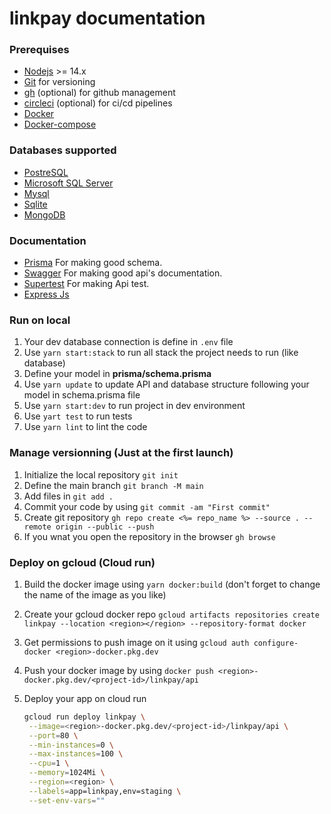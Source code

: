 # linkpay documentation

### Prerequises

- [Nodejs](https://nodejs.org/) >= 14.x
- [Git](https://git-scm.com/) for versioning
- [gh](https://cli.github.com/) (optional) for github management
- [circleci](https://circleci.com/docs/local-cli/) (optional) for ci/cd pipelines
- [Docker](https://docs.docker.com/get-docker/)
- [Docker-compose](https://docs.docker.com/compose/)

### Databases supported

- [PostreSQL](https://www.prisma.io/docs/concepts/database-connectors/postgresql)
- [Microsoft SQL Server](https://www.prisma.io/docs/concepts/database-connectors/sql-server)
- [Mysql](https://www.prisma.io/docs/concepts/database-connectors/mysql)
- [Sqlite](https://www.prisma.io/docs/concepts/database-connectors/sqlite)
- [MongoDB](https://www.mongodb.com/)

### Documentation

- [Prisma](https://www.prisma.io/docs/reference/api-reference/prisma-schema-reference) For making good schema.
- [Swagger](https://github.com/OAI/OpenAPI-Specification/blob/main/versions/3.0.3.md#schemaObject) For making good api's documentation.
- [Supertest](https://www.npmjs.com/package/supertest) For making Api test.
- [Express Js](https://expressjs.com/fr/4x/api.html)

### Run on local

1. Your dev database connection is define in `.env` file
2. Use ``yarn start:stack`` to run all stack the project needs to run (like database)
3. Define your model in **prisma/schema.prisma**
4. Use `yarn update` to update API and database structure following your model in schema.prisma file
5. Use `yarn start:dev` to run project in dev environment
6. Use `yart test` to run tests
7. Use `yarn lint` to lint the code

### Manage versionning (Just at the first launch)

1. Initialize the local repository `git init`
2. Define the main branch `git branch -M main`
3. Add files in `git add .`
4. Commit your code by using `git commit -am "First commit"`
5. Create git repository `gh repo create <%= repo_name %> --source . --remote origin --public --push`
6. If you wnat you open the repository in the browser `gh browse`

### Deploy on gcloud (Cloud run)

1. Build the docker image using `yarn docker:build` (don't forget to change the name of the image as you like)
2. Create your gcloud docker repo `gcloud artifacts repositories create linkpay --location <region></region> --repository-format docker`
3. Get permissions to push image on it using `gcloud auth configure-docker <region>-docker.pkg.dev`
4. Push your docker image by using `docker push <region>-docker.pkg.dev/<project-id>/linkpay/api`
5. Deploy your app on cloud run

   ```bash
   gcloud run deploy linkpay \
    --image=<region>-docker.pkg.dev/<project-id>/linkpay/api \
    --port=80 \
    --min-instances=0 \
    --max-instances=100 \
    --cpu=1 \
    --memory=1024Mi \
    --region=<region> \
    --labels=app=linkpay,env=staging \
    --set-env-vars=""
   ```
